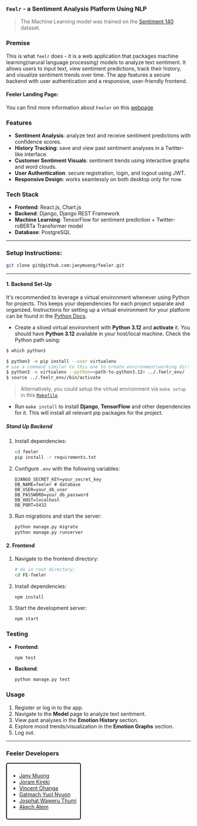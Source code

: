 ### **`Feelr` - a Sentiment Analysis Platform Using NLP**  
> The Machine Learning model was trained on the [Sentiment 140](https://www.tensorflow.org/datasets/catalog/sentiment140) dataset.


### Premise
This is what `feelr` does - it is a web application that packages machine learning(narural language processing) models to analyze text sentiment. It allows users to input text, view sentiment predictions, track their history, and visualize sentiment trends over time. The app features a secure backend with user authentication and a responsive, user-friendly frontend.

#### Feeler Landing Page:
You can find more information about `Feeler` on this [webpage](https://ohangadon.github.io/FEELER-WEB/)


### **Features**
- **Sentiment Analysis**: analyze text and receive sentiment predictions with confidence scores.
- **History Tracking**: save and view past sentiment analyses in a Twitter-like interface.
- **Customer Sentiment Visuals**: sentiment trends using interactive graphs and word clouds.
- **User Authentication**: secure registration, login, and logout using JWT.
- **Responsive Design**: works seamlessly on both desktop only for now.


### **Tech Stack**
- **Frontend**: React.js, Chart.js
- **Backend**: Django, Django REST Framework
- **Machine Learning**: TensorFlow for sentiment prediction + Twitter-roBERTa Transformer model
- **Database**: PostgreSQL

---

### **Setup Instructions:**
```bash
git clone git@github.com:janymuong/feeler.git
```


---
#### 1. Backend Set-Up

It's recommended to leverage a virtual environment whenever using Python for projects. This keeps your dependencies for each project separate and organized. Instructions for setting up a virtual environment for your platform can be found in the [Python Docs](https://packaging.python.org/guides/installing-using-pip-and-virtual-environments/).


- Create a siloed virtual environment with **Python 3.12** and **activate** it. You should have **Python 3.12** available in your host/local machine. 
Check the Python path using: 
```bash
$ which python3
```
```bash
$ python3 -m pip install --user virtualenv 
# use a command similar to this one to create environment(working dir: feeler(backend)):
$ python3 -m virtualenv --python=<path-to-python3.12> ../.feelr_env/
$ source ../.feelr_env//bin/activate
```
> Alternatively, you could setup the virtual environment via `make setup` in this [`Makefile`](./Makefile).

- Run `make install` to install **Django**, **TensorFlow** and other dependencies for it. This will install all relevant pip packages for the project.



##### **Stand Up Backend**
1. Install dependencies:
   ```bash
   cd feeler
   pip install -r requirements.txt
   ```
2. Configure `.env` with the following variables:
   ```
   DJANGO_SECRET_KEY=your_secret_key
   DB_NAME=feeler # database
   DB_USER=your_db_user
   DB_PASSWORD=your_db_password
   DB_HOST=localhost
   DB_PORT=5432
   ```
3. Run migrations and start the server:
   ```bash 
   python manage.py migrate
   python manage.py runserver
   ```

#### **2. Frontend**
1. Navigate to the frontend directory:
   ```bash
   # do in root directory;
   cd FE-feeler
   ```
2. Install dependencies:
   ```bash
   npm install
   ```
3. Start the development server:
   ```bash
   npm start
   ```



### **Testing**
- **Frontend**:
  ```bash
  npm test
  ```
- **Backend**:
  ```bash
  python manage.py test
  ```


### **Usage**
1. Register or log in to the app.
2. Navigate to the **Model** page to analyze text sentiment.
3. View past analyses in the **Emotion History** section.
4. Explore mood trends/visualization in the **Emotion Graphs** section.
5. Log out.


---
### **Feeler Developers**


<div style="border: 2px solid #000; padding: 10px; width: fit-content; border-radius: 5px;">
  
  <ul>
    <li><a href="https://github.com/janymuong">Jany Muong</a></li>
    <li><a href="https://github.com/Joram-kireki">Joram Kireki</a></li>
    <li><a href="https://github.com/OhangaDon">Vincent Ohanga</a></li>
    <li><a href="https://github.com/Gatmach">Gatmach Yuol Nyuon</a></li>
    <li><a href="https://github.com/J-Thumi">Josphat Waweru Thumi</a></li>
    <li><a href="https://github.com/akechsmith">Akech Atem</a></li>
  </ul>
</div>